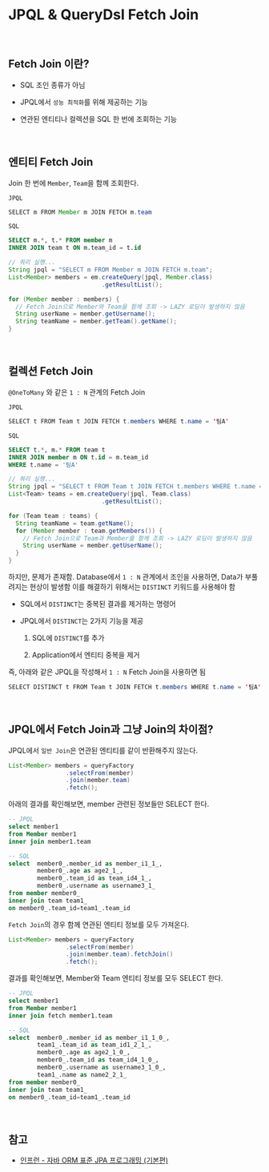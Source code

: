 # JPQL & QueryDsl Fetch Join

<br>

## Fetch Join 이란?

- SQL 조인 종류가 아님

- JPQL에서 `성능 최적화`를 위해 제공하는 기능

- 연관된 엔티티나 컬렉션을 SQL 한 번에 조회하는 기능

<br>

## 엔티티 Fetch Join

Join 한 번에 `Member`, `Team`을 함께 조회한다.

`JPQL`

```java
SELECT m FROM Member m JOIN FETCH m.team
```

`SQL`

```sql
SELECT m.*, t.* FROM member m
INNER JOIN team t ON m.team_id = t.id
```

```java
// 쿼리 실행...
String jpql = "SELECT m FROM Member m JOIN FETCH m.team";
List<Member> members = em.createQuery(jpql, Member.class)
                          .getResultList();

for (Member member : members) {
  // Fetch Join으로 Member와 Team을 함께 조회 -> LAZY 로딩이 발생하지 않음
  String userName = member.getUsername();
  String teamName = member.getTeam().getName();
}
```

<br>

## 컬렉션 Fetch Join

`@OneToMany` 와 같은 `1 : N` 관계의 Fetch Join

`JPQL`

```java
SELECT t FROM Team t JOIN FETCH t.members WHERE t.name = '팀A'
```

`SQL`

```sql
SELECT t.*, m.* FROM team t
INNER JOIN member m ON t.id = m.team_id
WHERE t.name = '팀A'
```

```java
// 쿼리 실행...
String jpql = "SELECT t FROM Team t JOIN FETCH t.members WHERE t.name = '팀A'";
List<Team> teams = em.createQuery(jpql, Team.class)
                          .getResultList();

for (Team team : teams) {
  String teamName = team.getName();
  for (Member member : team.getMembers()) {
    // Fetch Join으로 Team과 Member를 함께 조회 -> LAZY 로딩이 발생하지 않음
    String userName = member.getUserName();
  }
}
```

하지만, 문제가 존재함. Database에서 `1 : N` 관계에서 조인을 사용하면, Data가 부풀려지는 현상이 발생함 이를 해결하기 위해서는 `DISTINCT` 키워드를 사용해야 함

- SQL에서 `DISTINCT`는 중복된 결과를 제거하는 명령어

- JPQL에서 `DISTINCT`는 2가지 기능을 제공

  1. SQL에 `DISTINCT`를 추가

  2. Application에서 엔티티 중복을 제거

즉, 아래와 같은 JPQL을 작성해서 `1 : N` Fetch Join을 사용하면 됨

```java
SELECT DISTINCT t FROM Team t JOIN FETCH t.members WHERE t.name = '팀A'
```

<br>

## JPQL에서 Fetch Join과 그냥 Join의 차이점?

JPQL에서 `일반 Join`은 연관된 엔티티를 같이 반환해주지 않는다.

```java
List<Member> members = queryFactory
                .selectFrom(member)
                .join(member.team)
                .fetch();
```

아래의 결과를 확인해보면, member 관련된 정보들만 SELECT 한다.

```sql
-- JPQL
select member1
from Member member1
inner join member1.team

-- SQL
select  member0_.member_id as member_i1_1_,
        member0_.age as age2_1_,
        member0_.team_id as team_id4_1_,
        member0_.username as username3_1_
from member member0_
inner join team team1_
on member0_.team_id=team1_.team_id
```

`Fetch Join`의 경우 함께 연관된 엔티티 정보를 모두 가져온다.

```java
List<Member> members = queryFactory
                .selectFrom(member)
                .join(member.team).fetchJoin()
                .fetch();
```

결과를 확인해보면, Member와 Team 엔티티 정보를 모두 SELECT 한다.

```sql
-- JPQL
select member1
from Member member1
inner join fetch member1.team

-- SQL
select  member0_.member_id as member_i1_1_0_,
        team1_.team_id as team_id1_2_1_,
        member0_.age as age2_1_0_,
        member0_.team_id as team_id4_1_0_,
        member0_.username as username3_1_0_,
        team1_.name as name2_2_1_
from member member0_
inner join team team1_
on member0_.team_id=team1_.team_id
```

<br>

## 참고

- [인프런 - 자바 ORM 표준 JPA 프로그래밍 (기본편)](https://www.inflearn.com/course/ORM-JPA-Basic/dashboard)
